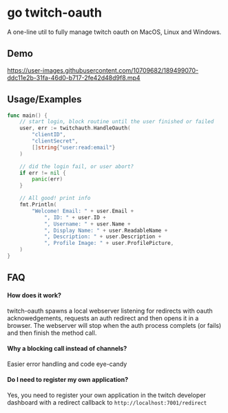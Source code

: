 
# go twitch-oauth

A one-line util to fully manage twitch oauth on MacOS, Linux and Windows.

## Demo

https://user-images.githubusercontent.com/10709682/189499070-ddc11e2b-31fa-46d0-b717-2fe42d48d9f8.mp4


## Usage/Examples

```go
func main() {
    // start login, block routine until the user finished or failed
    user, err := twitchauth.HandleOauth(
        "clientID",
        "clientSecret",
        []string{"user:read:email"}
    )

    // did the login fail, or user abort?
    if err != nil {
        panic(err)
    }

    // All good! print info
    fmt.Println(
		"Welcome! Email: " + user.Email +
			", ID: " + user.ID +
			", Username: " + user.Name +
			", Display Name: " + user.ReadableName +
			", Description: " + user.Description +
			", Profile Image: " + user.ProfilePicture,
	)
}
```


## FAQ

#### How does it work?

twitch-oauth spawns a local webserver listening for redirects with oauth acknowedgements, requests an auth redirect and then opens it in a browser. The webserver will stop when the auth process complets (or fails) and then finish the method call.

#### Why a blocking call instead of channels?

Easier error handling and code eye-candy

#### Do I need to register my own application?

Yes, you need to register your own application in the twitch developer dashboard with a redirect callback to `http://localhost:7001/redirect`
